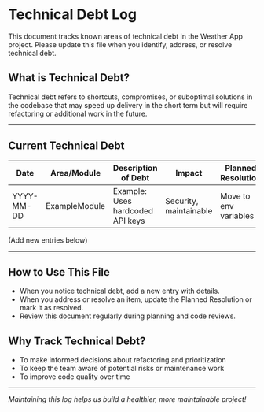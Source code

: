 # Technical Debt Log

This document tracks known areas of technical debt in the Weather App project. Please update this file when you identify, address, or resolve technical debt.

## What is Technical Debt?
Technical debt refers to shortcuts, compromises, or suboptimal solutions in the codebase that may speed up delivery in the short term but will require refactoring or additional work in the future.

---

## Current Technical Debt

| Date       | Area/Module     | Description of Debt                 | Impact                 | Planned Resolution        |
|------------|-----------------|-------------------------------------|------------------------|--------------------------|
| YYYY-MM-DD | ExampleModule   | Example: Uses hardcoded API keys    | Security, maintainable | Move to env variables    |

(Add new entries below)

---

## How to Use This File
- When you notice technical debt, add a new entry with details.
- When you address or resolve an item, update the Planned Resolution or mark it as resolved.
- Review this document regularly during planning and code reviews.

## Why Track Technical Debt?
- To make informed decisions about refactoring and prioritization
- To keep the team aware of potential risks or maintenance work
- To improve code quality over time

---

*Maintaining this log helps us build a healthier, more maintainable project!*

